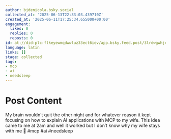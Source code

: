 ```yaml
---
author: bjdenicola.bsky.social
collected_at: '2025-06-13T22:33:03.439710Z'
created_at: '2025-06-11T17:25:34.655000+00:00'
engagement:
  likes: 0
  replies: 0
  reposts: 0
id: at://did:plc:flkeyewmqdwwluz33ect6iev/app.bsky.feed.post/3lrdwgwhjes2p
language: latin
links: []
stage: collected
tags:
- mcp
- ai
- needsleep
---
```


# Post Content

My brain wouldn’t quit the other night and for whatever reason it kept focusing on how to explain AI applications with MCP to my wife. This idea came to me at 2am and well it worked but I don’t know why my wife stays with me 🤣 #mcp #ai #needsleep
